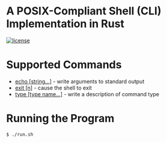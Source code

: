 # A POSIX-Compliant Shell (CLI) Implementation in Rust

[![license](https://img.shields.io/badge/License-MIT-blue.svg?style=flat)](LICENSE)

# Supported Commands

- [echo [string...]](https://pubs.opengroup.org/onlinepubs/9699919799/utilities/echo.html) - write arguments to standard
  output
- [exit [n]](https://pubs.opengroup.org/onlinepubs/9699919799/utilities/V3_chap02.html#exit) - cause the shell to exit
- [type [type name...]](https://pubs.opengroup.org/onlinepubs/9699919799/utilities/type.html) - write a description of
  command type

# Running the Program

```shell
$ ./run.sh
```
